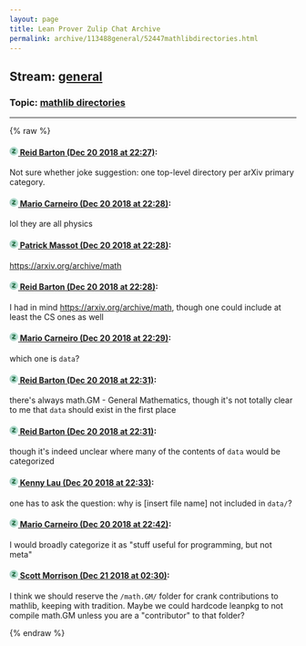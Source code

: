 ```yaml
---
layout: page
title: Lean Prover Zulip Chat Archive 
permalink: archive/113488general/52447mathlibdirectories.html
---
```


## Stream: [general](index.html)
### Topic: [mathlib directories](52447mathlibdirectories.html)

---


{% raw %}
#### [![Click to go to Zulip](../../assets/img/zulip2.png) Reid Barton (Dec 20 2018 at 22:27)](https://leanprover.zulipchat.com/#narrow/stream/113488-general/topic/mathlib%20directories/near/152288114):
Not sure whether joke suggestion: one top-level directory per arXiv primary category.

#### [![Click to go to Zulip](../../assets/img/zulip2.png) Mario Carneiro (Dec 20 2018 at 22:28)](https://leanprover.zulipchat.com/#narrow/stream/113488-general/topic/mathlib%20directories/near/152288176):
lol they are all physics

#### [![Click to go to Zulip](../../assets/img/zulip2.png) Patrick Massot (Dec 20 2018 at 22:28)](https://leanprover.zulipchat.com/#narrow/stream/113488-general/topic/mathlib%20directories/near/152288208):
https://arxiv.org/archive/math

#### [![Click to go to Zulip](../../assets/img/zulip2.png) Reid Barton (Dec 20 2018 at 22:28)](https://leanprover.zulipchat.com/#narrow/stream/113488-general/topic/mathlib%20directories/near/152288213):
I had in mind https://arxiv.org/archive/math, though one could include at least the CS ones as well

#### [![Click to go to Zulip](../../assets/img/zulip2.png) Mario Carneiro (Dec 20 2018 at 22:29)](https://leanprover.zulipchat.com/#narrow/stream/113488-general/topic/mathlib%20directories/near/152288227):
which one is `data`?

#### [![Click to go to Zulip](../../assets/img/zulip2.png) Reid Barton (Dec 20 2018 at 22:31)](https://leanprover.zulipchat.com/#narrow/stream/113488-general/topic/mathlib%20directories/near/152288379):
there's always math.GM - General Mathematics, though it's not totally clear to me that `data` should exist in the first place

#### [![Click to go to Zulip](../../assets/img/zulip2.png) Reid Barton (Dec 20 2018 at 22:31)](https://leanprover.zulipchat.com/#narrow/stream/113488-general/topic/mathlib%20directories/near/152288386):
though it's indeed unclear where many of the contents of `data` would be categorized

#### [![Click to go to Zulip](../../assets/img/zulip2.png) Kenny Lau (Dec 20 2018 at 22:33)](https://leanprover.zulipchat.com/#narrow/stream/113488-general/topic/mathlib%20directories/near/152288472):
one has to ask the question: why is [insert file name] not included in `data/`?

#### [![Click to go to Zulip](../../assets/img/zulip2.png) Mario Carneiro (Dec 20 2018 at 22:42)](https://leanprover.zulipchat.com/#narrow/stream/113488-general/topic/mathlib%20directories/near/152289052):
I would broadly categorize it as "stuff useful for programming, but not meta"

#### [![Click to go to Zulip](../../assets/img/zulip2.png) Scott Morrison (Dec 21 2018 at 02:30)](https://leanprover.zulipchat.com/#narrow/stream/113488-general/topic/mathlib%20directories/near/152301210):
I think we should reserve the `/math.GM/` folder for crank contributions to mathlib, keeping with tradition. Maybe we could hardcode leanpkg to not compile math.GM unless you are a "contributor" to that folder?


{% endraw %}
